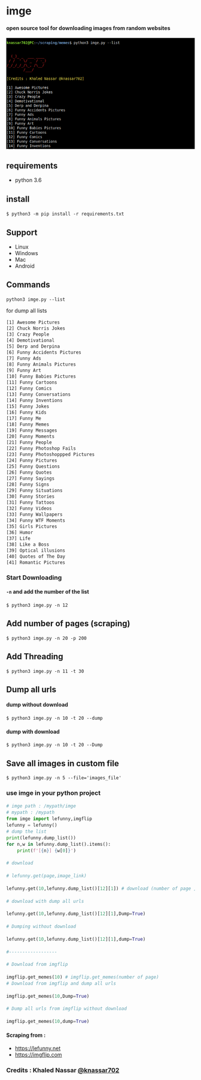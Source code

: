 # imge
#### open source tool for downloading images from random websites

<img src='src/imge.png'>

## requirements
* python 3.6
## install 
`$ python3 -m pip install -r requirements.txt`
## Support
* Linux
* Windows
* Mac
* Android

## Commands
```
python3 imge.py --list
```
for dump all lists

```
[1] Awesome Pictures
[2] Chuck Norris Jokes
[3] Crazy People
[4] Demotivational
[5] Derp and Derpina
[6] Funny Accidents Pictures
[7] Funny Ads
[8] Funny Animals Pictures
[9] Funny Art
[10] Funny Babies Pictures
[11] Funny Cartoons
[12] Funny Comics
[13] Funny Conversations
[14] Funny Inventions
[15] Funny Jokes
[16] Funny Kids
[17] Funny Me
[18] Funny Memes
[19] Funny Messages
[20] Funny Moments
[21] Funny People
[22] Funny Photoshop Fails
[23] Funny Photoshoppped Pictures
[24] Funny Pictures
[25] Funny Questions
[26] Funny Quotes
[27] Funny Sayings
[28] Funny Signs
[29] Funny Situations
[30] Funny Stories
[31] Funny Tattoos
[32] Funny Videos
[33] Funny Wallpapers
[34] Funny WTF Moments
[35] Girls Pictures
[36] Humor
[37] Life
[38] Like a Boss
[39] Optical illusions
[40] Quotes of The Day
[41] Romantic Pictures
```


### Start Downloading
#### `-n` and add the number of the list
```
$ python3 imge.py -n 12
```

## Add number of pages (scraping)
```
$ python3 imge.py -n 20 -p 200
```

## Add Threading
```
$ python3 imge.py -n 11 -t 30
```
## Dump all urls
#### dump without download
```
$ python3 imge.py -n 10 -t 20 --dump
```
#### dump with download
```
$ python3 imge.py -n 10 -t 20 --Dump
```
## Save all images in custom file
```
$ python3 imge.py -n 5 --file='images_file'
```

### use imge in your python project
```python
# imge path : /mypath/imge
# mypath : /mypath
from imge import lefunny,imgflip
lefunny = lefunny()
# dump the list
print(lefunny.dump_list())
for n,w in lefunny.dump_list().items():
	print(f'[{n}] {w[0]}')

# download

# lefunny.get(page,image_link)

lefunny.get(10,lefunny.dump_list()[12][1]) # download (number of page , link of list)

# download with dump all urls

lefunny.get(10,lefunny.dump_list()[12][1],Dump=True)

# Dumping without download 

lefunny.get(10,lefunny.dump_list()[12][1],dump=True)

#------------------

# Download from imgflip

imgflip.get_memes(10) # imgflip.get_memes(number of page)
# Download from imgflip and dump all urls

imgflip.get_memes(10,Dump=True)

# Dump all urls from imgflip without download

imgflip.get_memes(10,dump=True)

```
#### Scraping from : 
* https://lefunny.net
* https://imgflip.com
### Credits : Khaled Nassar <a href='mailto:knassar702@gmail.com'>@knassar702</a>
